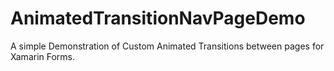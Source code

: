 # AnimatedTransitionNavPageDemo
A simple Demonstration of Custom Animated Transitions between pages for Xamarin Forms.
